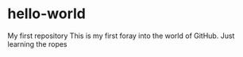 # hello-world
My first repository
This is my first foray into the world of GitHub. Just learning
the ropes
